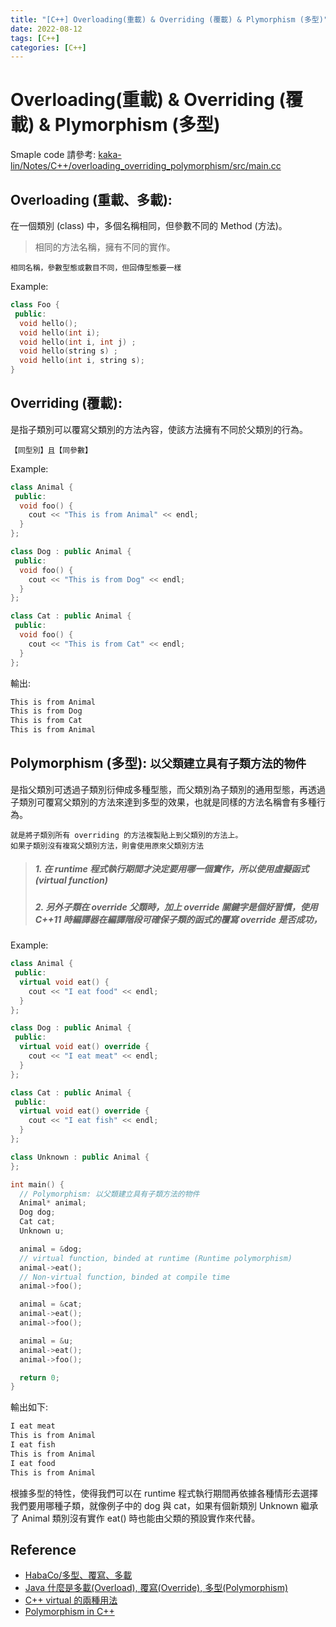 ```yaml
---
title: "[C++] Overloading(重載) & Overriding (覆載) & Plymorphism (多型)"
date: 2022-08-12
tags: [C++]
categories: [C++]
---
```


# Overloading(重載) & Overriding (覆載) & Plymorphism (多型)

Smaple code 請參考: [kaka-lin/Notes/C++/overloading_overriding_polymorphism/src/main.cc ](https://github.com/kaka-lin/Notes/blob/master/C%2B%2B/overloading_overriding_polymorphism/src/main.cc)

## Overloading (重載、多載):

在一個類別 (class) 中，多個名稱相同，但參數不同的 Method (方法)。

> 相同的方法名稱，擁有不同的實作。

```
相同名稱，參數型態或數目不同，但回傳型態要一樣
```

Example:

```c++
class Foo {
 public:
  void hello();
  void hello(int i);
  void hello(int i, int j) ;
  void hello(string s) ;
  void hello(int i, string s);
}
```

## Overriding (覆載):

是指子類別可以覆寫父類別的方法內容，使該方法擁有不同於父類別的行為。

```
【同型別】且【同參數】
```

Example:

```c++
class Animal {
 public:
  void foo() {
    cout << "This is from Animal" << endl;
  }
};

class Dog : public Animal {
 public:
  void foo() {
    cout << "This is from Dog" << endl;
  }
};

class Cat : public Animal {
 public:
  void foo() {
    cout << "This is from Cat" << endl;
  }
};
```

輸出:

```sh
This is from Animal
This is from Dog
This is from Cat
This is from Animal
```


## Polymorphism (多型): `以父類建立具有子類方法的物件`

是指父類別可透過子類別衍伸成多種型態，而父類別為子類別的通用型態，再透過子類別可覆寫父類別的方法來達到多型的效果，也就是同樣的方法名稱會有多種行為。

```
就是將子類別所有 overriding 的方法複製貼上到父類別的方法上。
如果子類別沒有複寫父類別方法，則會使用原來父類別方法
```

> ##### 1. 在 runtime 程式執行期間才決定要用哪一個實作，所以使用虛擬函式 (virtual function)
> ##### 2. 另外子類在 override 父類時，加上 override 關鍵字是個好習慣，使用 C++11 時編譯器在編譯階段可確保子類的函式的覆寫 override 是否成功，

Example:

```c++
class Animal {
 public:
  virtual void eat() {
    cout << "I eat food" << endl;
  }
};

class Dog : public Animal {
 public:
  virtual void eat() override {
    cout << "I eat meat" << endl;
  }
};

class Cat : public Animal {
 public:
  virtual void eat() override {
    cout << "I eat fish" << endl;
  }
};

class Unknown : public Animal {
};

int main() {
  // Polymorphism: 以父類建立具有子類方法的物件
  Animal* animal;
  Dog dog;
  Cat cat;
  Unknown u;

  animal = &dog;
  // virtual function, binded at runtime (Runtime polymorphism)
  animal->eat();
  // Non-virtual function, binded at compile time
  animal->foo();

  animal = &cat;
  animal->eat();
  animal->foo();

  animal = &u;
  animal->eat();
  animal->foo();

  return 0;
}
```

輸出如下:

```sh
I eat meat
This is from Animal
I eat fish
This is from Animal
I eat food
This is from Animal
```

根據多型的特性，使得我們可以在 runtime 程式執行期間再依據各種情形去選擇我們要用哪種子類，就像例子中的 dog 與 cat，如果有個新類別 Unknown 繼承了 Animal 類別沒有實作 eat() 時也能由父類的預設實作來代替。

## Reference

- [HabaCo/多型、覆寫、多載](https://gist.github.com/HabaCo/a2c8ed62efc1b5d42a1c)
- [Java 什麼是多載(Overload), 覆寫(Override), 多型(Polymorphism)](https://matthung0807.blogspot.com/2018/02/java-overload.html)
- [C++ virtual 的兩種用法](https://shengyu7697.github.io/cpp-virtual/)
- [Polymorphism in C++](https://www.geeksforgeeks.org/polymorphism-in-c/)
